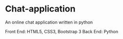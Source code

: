 # Chat-application
An online chat application written in python

Front End: HTML5, CSS3, Bootstrap 3
Back End: Python
